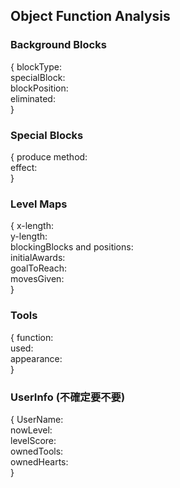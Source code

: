 ## Object Function Analysis

### Background Blocks
{
  blockType:  
  specialBlock:  
  blockPosition:  
  eliminated:  
}

### Special Blocks
{
  produce method:  
  effect:  
}

### Level Maps
{
  x-length:  
  y-length:  
  blockingBlocks and positions:  
  initialAwards:  
  goalToReach:  
  movesGiven:  
}

### Tools
{
  function:  
  used:  
  appearance:  
}

### UserInfo (不確定要不要)
{
  UserName:  
  nowLevel:  
  levelScore:  
  ownedTools:  
  ownedHearts:  
}